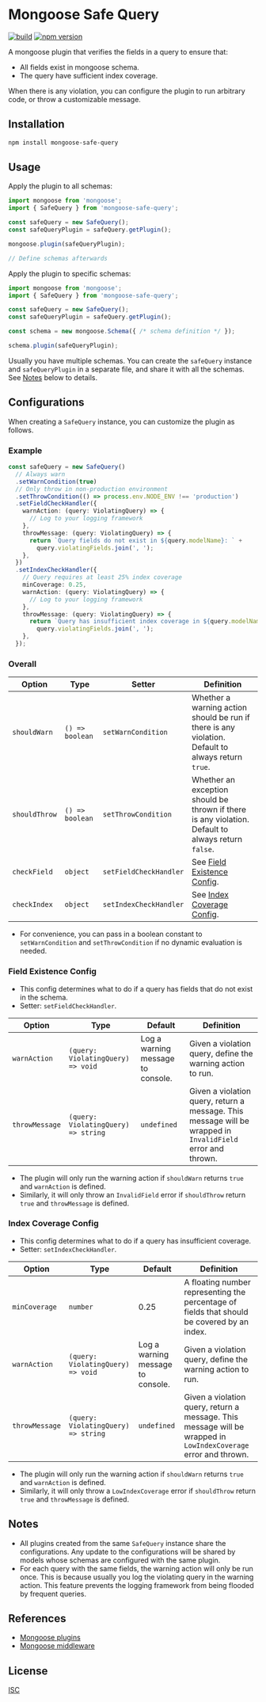 # Mongoose Safe Query

[![build](https://github.com/tuliren/mongoose-safe-query/workflows/build/badge.svg)](https://github.com/tuliren/mongoose-safe-query/actions) [![npm version](https://badge.fury.io/js/mongoose-safe-query.svg)](https://www.npmjs.com/package/mongoose-safe-query)

A mongoose plugin that verifies the fields in a query to ensure that:
- All fields exist in mongoose schema.
- The query have sufficient index coverage.

When there is any violation, you can configure the plugin to run arbitrary code, or throw a customizable message.

## Installation

```sh
npm install mongoose-safe-query
```

## Usage

Apply the plugin to all schemas:

```ts
import mongoose from 'mongoose';
import { SafeQuery } from 'mongoose-safe-query';

const safeQuery = new SafeQuery();
const safeQueryPlugin = safeQuery.getPlugin();

mongoose.plugin(safeQueryPlugin);

// Define schemas afterwards
```

Apply the plugin to specific schemas:

```ts
import mongoose from 'mongoose';
import { SafeQuery } from 'mongoose-safe-query';

const safeQuery = new SafeQuery();
const safeQueryPlugin = safeQuery.getPlugin();

const schema = new mongoose.Schema({ /* schema definition */ });

schema.plugin(safeQueryPlugin);
```

Usually you have multiple schemas. You can create the `safeQuery` instance and `safeQueryPlugin` in a separate file, and share it with all the schemas. See [Notes](#notes) below to details.

## Configurations

When creating a `SafeQuery` instance, you can customize the plugin as follows.

### Example

```ts
const safeQuery = new SafeQuery()
  // Always warn
  .setWarnCondition(true)
  // Only throw in non-production environment
  .setThrowCondition(() => process.env.NODE_ENV !== 'production')
  .setFieldCheckHandler({
    warnAction: (query: ViolatingQuery) => {
      // Log to your logging framework
    },
    throwMessage: (query: ViolatingQuery) => {
      return `Query fields do not exist in ${query.modelName}: ` +
        query.violatingFields.join(', ');
    },
  })
  .setIndexCheckHandler({
    // Query requires at least 25% index coverage
    minCoverage: 0.25,
    warnAction: (query: ViolatingQuery) => {
      // Log to your logging framework
    },
    throwMessage: (query: ViolatingQuery) => {
      return `Query has insufficient index coverage in ${query.modelName}: ` +
        query.violatingFields.join(', ');
    },
  });
```

### Overall

| Option | Type | Setter | Definition |
| ---- | ---- | ---- | ---- |
| `shouldWarn` | `() => boolean` | `setWarnCondition` | Whether a warning action should be run if there is any violation. Default to always return `true`. |
| `shouldThrow` | `() => boolean` | `setThrowCondition` | Whether an exception should be thrown if there is any violation. Default to always return `false`. |
| `checkField` | `object` | `setFieldCheckHandler` | See [Field Existence Config](#field-existence-config). |
| `checkIndex` | `object` | `setIndexCheckHandler` | See [Index Coverage Config](#index-coverage-config). |

- For convenience, you can pass in a boolean constant to `setWarnCondition` and `setThrowCondition` if no dynamic evaluation is needed.

### Field Existence Config

- This config determines what to do if a query has fields that do not exist in the schema.
- Setter: `setFieldCheckHandler`.

| Option | Type | Default | Definition |
| ---- | ---- | ---- | ---- |
| `warnAction` | `(query: ViolatingQuery) => void` | Log a warning message to console. | Given a violation query, define the warning action to run. |
| `throwMessage` | `(query: ViolatingQuery) => string` | `undefined` | Given a violation query, return a message. This message will be wrapped in `InvalidField` error and thrown. |

- The plugin will only run the warning action if `shouldWarn` returns `true` and `warnAction` is defined.
- Similarly, it will only throw an `InvalidField` error if `shouldThrow` return `true` and `throwMessage` is defined.

### Index Coverage Config

- This config determines what to do if a query has insufficient coverage.
- Setter: `setIndexCheckHandler`.

| Option | Type | Default | Definition |
| ---- | ---- | ---- | ---- |
| `minCoverage` | `number` | 0.25 | A floating number representing the percentage of fields that should be covered by an index. |
| `warnAction` | `(query: ViolatingQuery) => void` | Log a warning message to console. | Given a violation query, define the warning action to run. |
| `throwMessage` | `(query: ViolatingQuery) => string` | `undefined` | Given a violation query, return a message. This message will be wrapped in `LowIndexCoverage` error and thrown. |

- The plugin will only run the warning action if `shouldWarn` returns `true` and `warnAction` is defined.
- Similarly, it will only throw a `LowIndexCoverage` error if `shouldThrow` return `true` and `throwMessage` is defined.

## Notes
- All plugins created from the same `SafeQuery` instance share the configurations. Any update to the configurations will be shared by models whose schemas are configured with the same plugin.
- For each query with the same fields, the warning action will only be run once. This is because usually you log the violating query in the warning action. This feature prevents the logging framework from being flooded by frequent queries.

## References
- [Mongoose plugins](https://mongoosejs.com/docs/plugins.html)
- [Mongoose middleware](https://mongoosejs.com/docs/middleware.html)

## License
[ISC](LICENSE.md)
